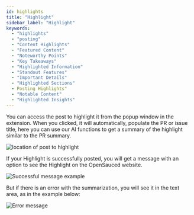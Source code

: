 ```yaml
---
id: highlights
title: "Highlight"
sidebar_label: "Highlight"
keywords:
  - "highlights"
  - "posting"
  - "Content Highlights"
  - "Featured Content"
  - "Noteworthy Points"
  - "Key Takeaways"
  - "Highlighted Information"
  - "Standout Features"
  - "Important Details"
  - "Highlighted Sections"
  - Posting Highlights"
  - "Notable Content"
  - "Highlighted Insights"
---
```


You can access the post to highlight it from the popup window in the extension. When you clicked, it will automatically, populate the PR or issue title, here you can use our AI functions to get a summary of the highlight similar to the PR summary.

![location of post to highlight](https://user-images.githubusercontent.com/18273833/241761099-e7a745c8-204e-4a4d-b313-867ab99af0b2.png)

If your Highlight is successfully posted, you will get a message with an option to see the Highlight on the OpenSauced website.

![Successful message example](https://github.com/open-sauced/docs.opensauced.pizza/assets/18273833/723ac624-e996-45f8-acdf-0d3ff08af90b)

But if there is an error with the summarization, you will see it in the text area, as in the example below:

![Error message](https://user-images.githubusercontent.com/18273833/241762187-f6968a71-c344-495f-8eed-f1de9aff7599.gif)
